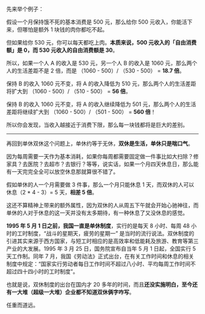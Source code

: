 先来举个例子：

假设一个月保持饿不死的基本消费是 500 元，那么给你 500 元收入，你能活下来，但哪怕是额外 1 块钱的肉你都吃不起。

但如果给你 530 元，你可以每天都吃上肉。**本质来说，500 元收入的「自由消费额」是 0，而 530 元收入的自由消费额是 30**。

所以，如果一个人 A 的收入是 530 元，另一个人 B 的收入是 1060 元，那么两个人的生活差距不是 2 倍，而是 （1060 - 500）/ （530 - 500） = **18.7 倍**。

保持 B 的收入 1060 元不变，将 A 的收入降低为 510 元，那么两个人的生活差距将扩大到 （1060 - 500）/ （510 - 500） = **56 倍**。

保持 B 的收入 1060 元不变，将 A 的收入继续降低为 501 元，那么两个人的生活差距将继续扩大到 （1060 - 500）/ （501 - 500） = **560 倍**！

所以你会发现，当收入越接近于消费下限，那么每一块钱都将是巨大的差别。

---

再回到单休双休这个问题上，单休约等于无休，**双休是生活，单休只是喘口气**。

因为每周需要一天作为基本消耗，如果你每周都需要固定做一件事比如大扫除？修家具？去医院？去超市？去银行？等等，说实话，如果一个月四天休息日，那么能有一天完完全全可以放空休息那就算很不错了。

假如单休的人一个月需要做 3 件事，那么一个月只能休息 1 天，而双休的人可以休息（2 * 4 - 3）= 5 天，**相差 5 倍**。

这还不算精神上带来的额外属性，因为双休的人从周五下午就会开始心驰神往，而单休的人对于休息的这一天并没有太多期待，有一种休息了又没休息的感觉。

**1995 年 5 月 1 日之前，我国一直是单休制度**，实行的是每天 8 小时、每周 48 小时的工时制度，“战斗的星期天，疲劳的星期一” 是当时的流行说法。双休制度的引进其实来源于西方国家，与短工时相应的是高效率和低能耗及旅游、教育等第三产业的大发展。1995 年 3 月 25 日，国务院宣布自当年 5 月 1 日起，全国实行 5 天工作制。同年 7 月，我国《劳动法》正式出台，在有关工作时间和休息的相关制度中规定：“国家实行劳动者每日工作时间不超过八小时、平均每周工作时间不超过四十四小时的工时制度”。

也就是说，双休制度的出台在国内才 20 多年的时间，而且**还没实施明白，至今还有一大堆（超级一大堆）企业都不知道双休俩字咋写**。

任重而道远。